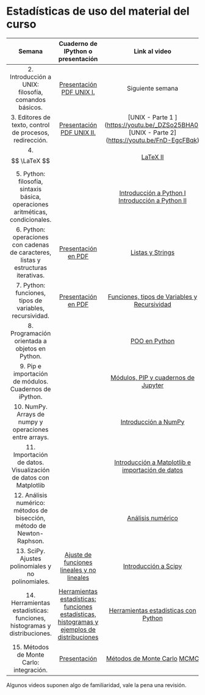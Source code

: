 # Estadísticas de uso del material del curso


| Semana       | Cuaderno de IPython o presentación           | Link al video  |  Vistas al 23.01.17 | Vistas al 21.05.17| Vistas al 14.03.2018 | Vistas al 2.08.2018 |
|:-------------:|:-------------:| :-----:|:-----:| :----: | :---:| :---: |
|2. Introducción a UNIX: filosofía, comandos básicos. | [Presentación PDF UNIX I.](https://github.com/ComputoCienciasUniandes/HerramientasComputacionales/raw/master/Lectures/01.Unix-Console/Lecture/01%20UNIX.pdf)|Siguiente semana|NA| |  | | 
|3. Editores de texto, control de procesos, redirección.|[Presentación PDF UNIX II.](https://github.com/ComputoCienciasUniandes/HerramientasComputacionales/raw/master/Lectures/02.Unix-TextEditors/02%20emacs%2C%20scripts%2C%20redir%20%26%20pipelines.pdf)|[UNIX - Parte 1 ] (https://youtu.be/_DZSo25BHA0)  [UNIX - Parte 2] (https://youtu.be/FnD-EgcFBqk)| Parte 1: 1184 - Parte 2: 602 | Parte 1: 2167 - Parte 2: 939| Parte 1: 4397 - Parte 2: 1818|  Parte 1: 5170 - Parte 2: 1886|
|4. $$ \LaTeX $$ ||[LaTeX II ](https://youtu.be/y5jXAv3as6I)|792| 1219| 2155 | 2236 |
|5. Python: filosofía, sintaxis básica, operaciones aritméticas, condicionales.||[Introducción a Python I](https://youtu.be/ElXRztoqfZY) [Introducción a Python II](https://youtu.be/Tzo0WhMA_CA)| Parte 1: 663 - Parte 2: 734| Parte 1: 1025 - Parte 2: 1169| Parte 1: 1735 - Parte 2: 1984 | Parte 1: 1809 - Parte 2: 2530|
|6. Python: operaciones con cadenas de caracteres, listas y estructuras iterativas.| [Presentación en PDF](https://github.com/ComputoCienciasUniandes/HerramientasComputacionales/raw/master/Lectures/98.Python/Python_Listas_y_Strings.pdf) |  [Listas y Strings](https://youtu.be/d6Wk3O6pEYY)  | 1081 | 1571 | 2430 | 2530 |
|7. Python: funciones, tipos de variables, recursividad.|[Presentación en PDF](https://github.com/ComputoCienciasUniandes/HerramientasComputacionales/raw/master/Lectures/98.Python/Python_%20Funciones%2C%20Tipos%20de%20Variables%20y%20Recursividad.pdf)|[Funciones, tipos de Variables y Recursividad](https://youtu.be/iXfM_5diy4o)| 1244 | 1715 | 2578 | 2702 | 
|8. Programación orientada a objetos en Python.||[POO en Python](https://youtu.be/C-siW0pLQ_E) | 1090 | 1657 | 2749 | 3017 |
|9. Pip e importación de módulos. Cuadernos de iPython.||[Módulos, PIP y cuadernos de Jupyter](https://youtu.be/IpyG-1Ied3w)| 1227 | 1691| 2360 | 2753 | 
|10. NumPy. Arrays de numpy y operaciones entre arrays.||[Introducción a NumPy](https://youtu.be/CvwMtyb5xRA)| 1130 | 1603 | 2148 | 2570 | 
|11. Importación de datos. Visualización de datos con Matplotlib||[Introducción a Matplotlib e importación de datos](https://youtu.be/GbNWz5fS41g)| 1017 | 1516 | 1999 | 2372 |
|12. Análisis numérico: métodos de bisección, método de Newton-Raphson.||[Análisis numérico](https://youtu.be/Pz_-Uhem72Y)| 833 | 1284 | 1650 | 2007 | 
|13. SciPy. Ajustes polinomiales y no polinomiales.| [Ajuste de funciones lineales y no lineales](https://github.com/ComputoCienciasUniandes/HerramientasComputacionales/blob/ec30d67ef60198b13e73f457acf24f2d64c49bd7/Lectures/98.Python/optimizacion.ipynb) |[Introducción a Scipy](https://www.youtube.com/watch?v=_rSJ9wbHQyI)| 864 | 1254 | 1627 | 2063 |
|14. Herramientas estadísticas: funciones, histogramas y distribuciones.| [Herramientas estadísticas: funciones estadísticas, histogramas y ejemplos de distribuciones](https://github.com/ComputoCienciasUniandes/HerramientasComputacionales/blob/ec30d67ef60198b13e73f457acf24f2d64c49bd7/Lectures/98.Python/Herramientas_estad%C3%ADsticas_2.ipynb) | [Herramientas estadísticas con Python](https://youtu.be/oWm1qWDMMaM) | 785 | 1355 | 2697 | 3583 | 
|15. Métodos de Monte Carlo: integración.| [Presentación](http://nbviewer.jupyter.org/github/ComputoCienciasUniandes/HerramientasComputacionales/blob/master/Lectures/12.Monte-Carlo/MC-presentation.ipynb) | [Métodos de Monte Carlo](https://youtu.be/tPNL_gwQYcI) [MCMC](http://nbviewer.jupyter.org/github/ComputoCienciasUniandes/HerramientasComputacionales/blob/master/Lectures/13.MCMC/MCMC.ipynb) | 491 | 760| 1113 | 1363 |

Algunos videos suponen algo de familiaridad, vale la pena una revisión.
